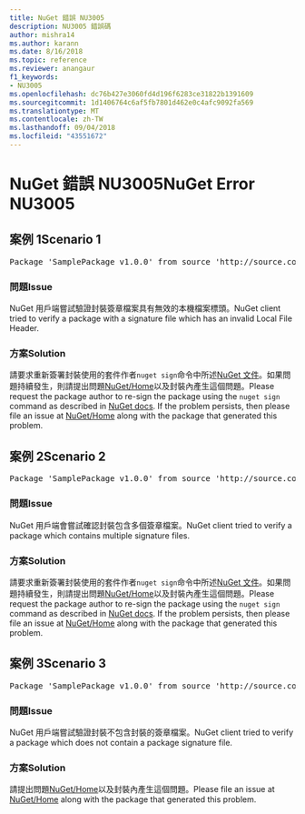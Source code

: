 ```yaml
---
title: NuGet 錯誤 NU3005
description: NU3005 錯誤碼
author: mishra14
ms.author: karann
ms.date: 8/16/2018
ms.topic: reference
ms.reviewer: anangaur
f1_keywords:
- NU3005
ms.openlocfilehash: dc76b427e3060fd4d196f6283ce31822b1391609
ms.sourcegitcommit: 1d1406764c6af5fb7801d462e0c4afc9092fa569
ms.translationtype: MT
ms.contentlocale: zh-TW
ms.lasthandoff: 09/04/2018
ms.locfileid: "43551672"
---
```

# <a name="nuget-error-nu3005"></a><span data-ttu-id="6fc92-103">NuGet 錯誤 NU3005</span><span class="sxs-lookup"><span data-stu-id="6fc92-103">NuGet Error NU3005</span></span>

## <a name="scenario-1"></a><span data-ttu-id="6fc92-104">案例 1</span><span class="sxs-lookup"><span data-stu-id="6fc92-104">Scenario 1</span></span>

<pre>Package 'SamplePackage v1.0.0' from source 'http://source.com/index.json': The package contains an invalid package signature file.</pre>

### <a name="issue"></a><span data-ttu-id="6fc92-105">問題</span><span class="sxs-lookup"><span data-stu-id="6fc92-105">Issue</span></span>

<span data-ttu-id="6fc92-106">NuGet 用戶端嘗試驗證封裝簽章檔案具有無效的本機檔案標頭。</span><span class="sxs-lookup"><span data-stu-id="6fc92-106">NuGet client tried to verify a package with a signature file which has an invalid Local File Header.</span></span>


### <a name="solution"></a><span data-ttu-id="6fc92-107">方案</span><span class="sxs-lookup"><span data-stu-id="6fc92-107">Solution</span></span>

<span data-ttu-id="6fc92-108">請要求重新簽署封裝使用的套件作者`nuget sign`命令中所述[NuGet 文件](https://docs.microsoft.com/en-us/nuget/create-packages/sign-a-package)。如果問題持續發生，則請提出問題[NuGet/Home](https://github.com/NuGet/Home/issues)以及封裝內產生這個問題。</span><span class="sxs-lookup"><span data-stu-id="6fc92-108">Please request the package author to re-sign the package using the `nuget sign` command as described in [NuGet docs](https://docs.microsoft.com/en-us/nuget/create-packages/sign-a-package). If the problem persists, then please file an issue at [NuGet/Home](https://github.com/NuGet/Home/issues) along with the package that generated this problem.</span></span>



## <a name="scenario-2"></a><span data-ttu-id="6fc92-109">案例 2</span><span class="sxs-lookup"><span data-stu-id="6fc92-109">Scenario 2</span></span>

<pre>Package 'SamplePackage v1.0.0' from source 'http://source.com/index.json': The package contains multiple package signature files.</pre>

### <a name="issue"></a><span data-ttu-id="6fc92-110">問題</span><span class="sxs-lookup"><span data-stu-id="6fc92-110">Issue</span></span>

<span data-ttu-id="6fc92-111">NuGet 用戶端會嘗試確認封裝包含多個簽章檔案。</span><span class="sxs-lookup"><span data-stu-id="6fc92-111">NuGet client tried to verify a package which contains multiple signature files.</span></span>


### <a name="solution"></a><span data-ttu-id="6fc92-112">方案</span><span class="sxs-lookup"><span data-stu-id="6fc92-112">Solution</span></span>

<span data-ttu-id="6fc92-113">請要求重新簽署封裝使用的套件作者`nuget sign`命令中所述[NuGet 文件](https://docs.microsoft.com/en-us/nuget/create-packages/sign-a-package)。如果問題持續發生，則請提出問題[NuGet/Home](https://github.com/NuGet/Home/issues)以及封裝內產生這個問題。</span><span class="sxs-lookup"><span data-stu-id="6fc92-113">Please request the package author to re-sign the package using the `nuget sign` command as described in [NuGet docs](https://docs.microsoft.com/en-us/nuget/create-packages/sign-a-package). If the problem persists, then please file an issue at [NuGet/Home](https://github.com/NuGet/Home/issues) along with the package that generated this problem.</span></span>



## <a name="scenario-3"></a><span data-ttu-id="6fc92-114">案例 3</span><span class="sxs-lookup"><span data-stu-id="6fc92-114">Scenario 3</span></span>

<pre>Package 'SamplePackage v1.0.0' from source 'http://source.com/index.json': The package does not contain a valid package signature file.</pre>

### <a name="issue"></a><span data-ttu-id="6fc92-115">問題</span><span class="sxs-lookup"><span data-stu-id="6fc92-115">Issue</span></span>

<span data-ttu-id="6fc92-116">NuGet 用戶端嘗試驗證封裝不包含封裝的簽章檔案。</span><span class="sxs-lookup"><span data-stu-id="6fc92-116">NuGet client tried to verify a package which does not contain a package signature file.</span></span>


### <a name="solution"></a><span data-ttu-id="6fc92-117">方案</span><span class="sxs-lookup"><span data-stu-id="6fc92-117">Solution</span></span>

<span data-ttu-id="6fc92-118">請提出問題[NuGet/Home](https://github.com/NuGet/Home/issues)以及封裝內產生這個問題。</span><span class="sxs-lookup"><span data-stu-id="6fc92-118">Please file an issue at [NuGet/Home](https://github.com/NuGet/Home/issues) along with the package that generated this problem.</span></span>


